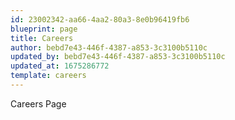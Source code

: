 ```yaml
---
id: 23002342-aa66-4aa2-80a3-8e0b96419fb6
blueprint: page
title: Careers
author: bebd7e43-446f-4387-a853-3c3100b5110c
updated_by: bebd7e43-446f-4387-a853-3c3100b5110c
updated_at: 1675286772
template: careers
---
```

Careers Page